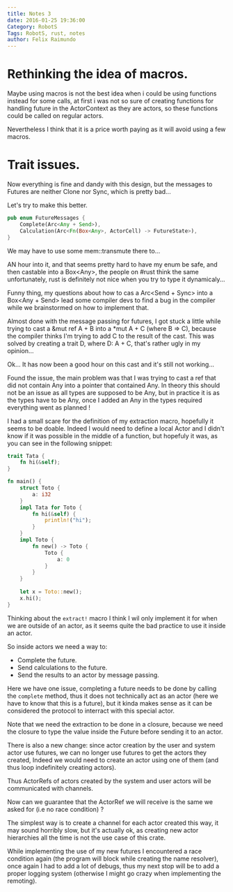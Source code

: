 ```yaml
---
title: Notes 3
date: 2016-01-25 19:36:00
Category: RobotS
Tags: RobotS, rust, notes
author: Felix Raimundo
---
```


# Rethinking the idea of macros.

Maybe using macros is not the best idea when i could be using functions instead for some calls,
at first i was not so sure of creating functions for handling future in the ActorContext as
they are actors, so these functions could be called on regular actors.

Nevertheless I think that it is a price worth paying as it will avoid using a few macros.

# Trait issues.

Now everything is fine and dandy with this design, but the messages to Futures are neither
Clone nor Sync, which is pretty bad...

Let's try to make this better.

```rust
pub enum FutureMessages {
    Complete(Arc<Any + Send>),
    Calculation(Arc<Fn(Box<Any>, ActorCell) -> FutureState>),
}
```

We may have to use some mem::transmute there to...

AN hour into it, and that seems pretty hard to have my enum be safe, and then castable into a
Box&lt;Any>, the people on #rust think the same unfortunately, rust is definitely not
nice when you try to type it dynamicaly...

Funny thing, my questions about how to cas a Arc&lt;Send + Sync> into a Box&lt;Any + Send> lead
some compiler devs to find a bug in the compiler while we brainstormed on how to implement that.

Almost done with the message passing for futures, I got stuck a little while trying to cast
a &mut ref A + B into a \*mut A + C (where B => C), because the compiler thinks I'm trying to
add C to the result of the cast. This was solved by creating a trait D, where D: A + C, that's
rather ugly in my opinion...

Ok... It has now been a good hour on this cast and it's still not working...

Found the issue, the main problem was that I was trying to cast a ref that did not contain
Any into a pointer that contained Any. In theory this should not be an issue as all types
are supposed to be Any, but in practice it is as the types have to be Any, once I added an
Any in the types required everything went as planned !

I had a small scare for the definition of my extraction macro, hopefully it seems to be doable.
Indeed I would need to define a local Actor and I didn't know if it was possible in the middle
of a function, but hopefuly it was, as you can see in the following snippet:

```rust
trait Tata {
    fn hi(&self);
}

fn main() {
    struct Toto {
        a: i32
    }
    impl Tata for Toto {
        fn hi(&self) {
            println!("hi");
        }
    }
    impl Toto {
        fn new() -> Toto {
            Toto {
                a: 0
            }
        }
    }
    
    let x = Toto::new();
    x.hi();
}
```

Thinking about the `extract!` macro I think I wil only implement it for when we are outside of an
actor, as it seems quite the bad practice to use it inside an actor.

So inside actors we need a way to:

* Complete the future.
* Send calculations to the future.
* Send the results to an actor by message passing.

Here we have one issue, completing a future needs to be done by calling the `complete` method,
thus it does not technically act as an actor (here we have to know that this is a future), but
it kinda makes sense as it can be considered the protocol to interract with this special actor.

Note that we need the extraction to be done in a closure, because we need the closure to type
the value inside the Future before sending it to an actor.

There is also a new change: since actor creation by the user and system actor use futures, we
can no longer use futures to get the actors they created, Indeed we would need to create an actor
using one of them (and thus loop indefinitely creating actors).

Thus ActorRefs of actors created by the system and user actors will be communicated with channels.

Now can we guarantee that the ActorRef we will receive is the same we asked for (i.e no race
condition) ?

The simplest way is to create a channel for each actor created this way, it may sound horribly
slow, but it's actually ok, as creating new actor hierarchies all the time is not the use case
of this crate.

While implementing the use of my new futures I encountered a race condition again (the program
will block while creating the name resolver), once again I had to add a lot of debugs, thus
my next stop will be to add a proper logging system (otherwise I might go crazy when implementing
the remoting).
